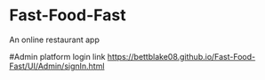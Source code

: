 # Fast-Food-Fast
An online restaurant app


#Admin platform login link
https://bettblake08.github.io/Fast-Food-Fast/UI/Admin/signIn.html